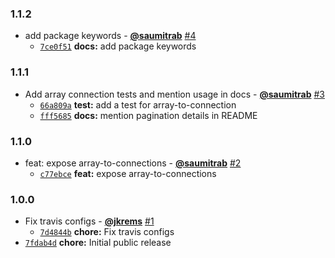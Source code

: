 ### 1.1.2

* add package keywords - **[@saumitrab](https://github.com/saumitrab)** [#4](https://github.com/groupon/swagql/pull/4)
  - [`7ce0f51`](https://github.com/groupon/swagql/commit/7ce0f5136a7cefc67593a1a8e6c2952439bbf278) **docs:** add package keywords


### 1.1.1

* Add array connection tests and mention usage in docs - **[@saumitrab](https://github.com/saumitrab)** [#3](https://github.com/groupon/swagql/pull/3)
  - [`66a809a`](https://github.com/groupon/swagql/commit/66a809aa4e369faf623414b6ffba62071f5bb8bc) **test:** add a test for array-to-connection
  - [`fff5685`](https://github.com/groupon/swagql/commit/fff5685fbb205e753e6b201d16def8fcc4d76a33) **docs:** mention pagination details in README


### 1.1.0

* feat: expose array-to-connections - **[@saumitrab](https://github.com/saumitrab)** [#2](https://github.com/groupon/swagql/pull/2)
  - [`c77ebce`](https://github.com/groupon/swagql/commit/c77ebced64cbd4dad5ab071af6d3d7b1b7239a9f) **feat:** expose array-to-connections


### 1.0.0

* Fix travis configs - **[@jkrems](https://github.com/jkrems)** [#1](https://github.com/groupon/swagql/pull/1)
  - [`7d4844b`](https://github.com/groupon/swagql/commit/7d4844b8e612f565a9cc269a0de3526a14d8590f) **chore:** Fix travis configs
* [`7fdab4d`](https://github.com/groupon/swagql/commit/7fdab4d7230088687d4415e2653de6debdd1daad) **chore:** Initial public release
